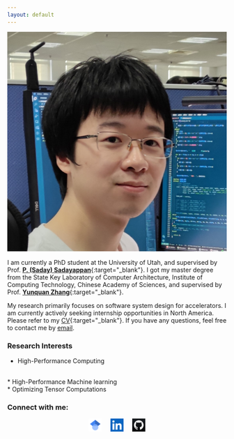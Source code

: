 ```yaml
---
layout: default
---
```


<!---
# Chendi Li

-->
<img class="profile-picture" src="me.jpg">
<!---
-->

I am currently a PhD student at the University of Utah, and supervised by Prof. [**P. (Saday) Sadayappan**](https://www.cs.utah.edu/~saday/){:target="_blank"}. I got my master degree from the State Key Laboratory of Computer Architecture, Institute of Computing Technology, Chinese Academy of Sciences, and supervised by Prof. [**Yunquan Zhang**](https://scholar.google.com/citations?user=Cxg_yNoAAAAJ&hl=en){:target="_blank"}.

My research primarily focuses on software system design for accelerators. I am currently actively seeking internship opportunities in North America. Please refer to my [CV](https://www.lichendi.top/Chendi_Li_Resume.pdf){:target="_blank"}. If you have any questions, feel free to contact me by [email](mailto:lichendi.cs@gmail.com).

### Research Interests

* High-Performance Computing
<br/>
* High-Performance Machine learning
<br/>
* Optimizing Tensor Computations

### Connect with me:

<div style="display: flex; justify-content: center; gap: 20px;">
  <a href="https://scholar.google.com/citations?user=fUejXs4AAAAJ&hl=en" target="_blank">
    <img src="icons/scholar.png" alt="Google Scholar" style="width:30px;height:30px;">
  </a>

  <a href="https://www.linkedin.com/in/chendi-li-709276167/" target="_blank">
    <img src="icons/linkedin.webp" alt="LinkedIn" style="width:30px;height:30px;">
  </a>

  <a href="https://github.com/Lurkrazy" target="_blank">
    <img src="icons/github.webp" alt="GitHub" style="width:30px;height:30px;">
  </a>
</div>

<!-- ### Awards & Honors
2021: First-Class Scholarship of Chinese Academy of Sciences
<br/>
2020: Second-class scholarship of Chinese Academy of Sciences
<br/>
2019: Third-Class Scholarship of Chinese Academy of Sciences
<br/>
2015: Collegiate programming contest first prize

### Invited Talks

ISPA'21: AutoTSMM: An Auto-tuning Framework for Building High-Performance Tall-and-Skinny Matrix-Matrix Multiplication on CPUs (IEEE ISPA 2021, Virtual Conference)([Youtube](https://www.youtube.com/watch?v=NjIla6zXRHM){:target="_blank"})

HPC-CHINA'20: OpenVML: Fast Computation of Elementary Functions on ARM Platforms(CCF HPC CHINA 2020, Virtual Conference)

### Services
Student Volunteer at HPC CHINA 2021
<br/>
Student Volunteer at HPC CHINA 2020
<br/>
Student Volunteer at HPC CHINA 2019  -->
<!-- 
--- -->
